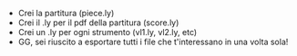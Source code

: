 - Crei la partitura (piece.ly)
- Crei il .ly per il pdf della partitura (score.ly)
- Crei un .ly per ogni strumento (vl1.ly, vl2.ly, etc)
- GG, sei riuscito a esportare tutti i file che t'interessano in una volta sola!
